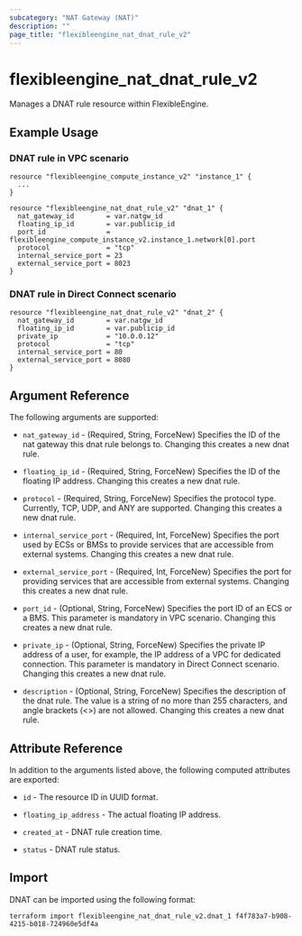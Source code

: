 ```yaml
---
subcategory: "NAT Gateway (NAT)"
description: ""
page_title: "flexibleengine_nat_dnat_rule_v2"
---
```


# flexibleengine_nat_dnat_rule_v2

Manages a DNAT rule resource within FlexibleEngine.

## Example Usage

### DNAT rule in VPC scenario

```hcl
resource "flexibleengine_compute_instance_v2" "instance_1" {
  ...
}

resource "flexibleengine_nat_dnat_rule_v2" "dnat_1" {
  nat_gateway_id        = var.natgw_id
  floating_ip_id        = var.publicip_id
  port_id               = flexibleengine_compute_instance_v2.instance_1.network[0].port
  protocol              = "tcp"
  internal_service_port = 23
  external_service_port = 8023
}
```

### DNAT rule in Direct Connect scenario

```hcl
resource "flexibleengine_nat_dnat_rule_v2" "dnat_2" {
  nat_gateway_id        = var.natgw_id
  floating_ip_id        = var.publicip_id
  private_ip            = "10.0.0.12"
  protocol              = "tcp"
  internal_service_port = 80
  external_service_port = 8080
}
```

## Argument Reference

The following arguments are supported:

* `nat_gateway_id` - (Required, String, ForceNew) Specifies the ID of the nat gateway this dnat rule belongs to.
  Changing this creates a new dnat rule.

* `floating_ip_id` - (Required, String, ForceNew) Specifies the ID of the floating IP address.
  Changing this creates a new dnat rule.

* `protocol` - (Required, String, ForceNew) Specifies the protocol type. Currently,
  TCP, UDP, and ANY are supported. Changing this creates a new dnat rule.

* `internal_service_port` - (Required, Int, ForceNew) Specifies the port used by ECSs or BMSs to provide services
  that are accessible from external systems. Changing this creates a new dnat rule.

* `external_service_port` - (Required, Int, ForceNew) Specifies the port for providing services
  that are accessible from external systems. Changing this creates a new dnat rule.

* `port_id` - (Optional, String, ForceNew) Specifies the port ID of an ECS or a BMS. This parameter is
  mandatory in VPC scenario. Changing this creates a new dnat rule.

* `private_ip` - (Optional, String, ForceNew) Specifies the private IP address of a user, for example,
  the IP address of a VPC for dedicated connection. This parameter is mandatory in
  Direct Connect scenario. Changing this creates a new dnat rule.

* `description` - (Optional, String, ForceNew) Specifies the description of the dnat rule.
  The value is a string of no more than 255 characters, and angle brackets (<>) are not allowed.
  Changing this creates a new dnat rule.

## Attribute Reference

In addition to the arguments listed above, the following computed attributes are exported:

* `id` - The resource ID in UUID format.

* `floating_ip_address` - The actual floating IP address.

* `created_at` - DNAT rule creation time.

* `status` - DNAT rule status.

## Import

DNAT can be imported using the following format:

```shell
terraform import flexibleengine_nat_dnat_rule_v2.dnat_1 f4f783a7-b908-4215-b018-724960e5df4a
```
